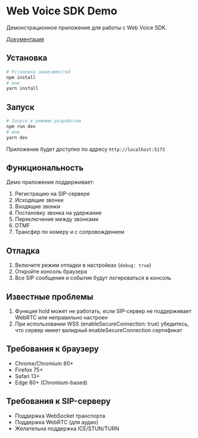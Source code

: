 # Web Voice SDK Demo

Демонстрационное приложение для работы с Web Voice SDK.

[Документация](https://mtsexolve.github.io/web-voice-demo/docs/index.html)


## Установка

```bash
# Установка зависимостей
npm install
# или
yarn install
```

## Запуск

```bash
# Запуск в режиме разработки
npm run dev
# или
yarn dev
```

Приложение будет доступно по адресу `http://localhost:5173`


## Функциональность

Демо приложение поддерживает:

1. Регистрацию на SIP-сервере
2. Исходящие звонки
3. Входящие звонки
4. Постановку звонка на удержание
5. Переключение между звонками
6. DTMF
7. Трансфер по номеру и с сопровождением

## Отладка

1. Включите режим отладки в настройках (`debug: true`)
2. Откройте консоль браузера
3. Все SIP сообщения и события будут логироваться в консоль

## Известные проблемы

1. Функция hold может не работать, если SIP-сервер не поддерживает WebRTC или неправильно настроен
2. При использовании WSS (enableSecureConnection: true) убедитесь, что сервер имеет валидный enableSecureConnection сертификат

## Требования к браузеру

- Chrome/Chromium 80+
- Firefox 75+
- Safari 13+
- Edge 80+ (Chromium-based)

## Требования к SIP-серверу

- Поддержка WebSocket транспорта
- Поддержка WebRTC (для аудио)
- Желательна поддержка ICE/STUN/TURN

